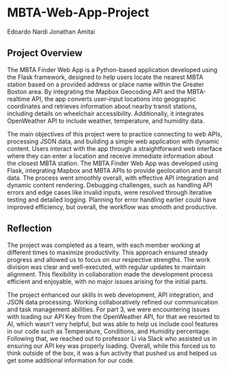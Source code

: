 # MBTA-Web-App-Project
Edoardo Nardi 
Jonathan Amitai


## Project Overview

The MBTA Finder Web App is a Python-based application developed using the Flask framework, designed to help users locate the nearest MBTA station based on a provided address or place name within the Greater Boston area. By integrating the Mapbox Geocoding API and the MBTA-realtime API, the app converts user-input locations into geographic coordinates and retrieves information about nearby transit stations, including details on wheelchair accessibility. Additionally, it integrates OpenWeather API to include weather, temperature, and humidity data.

The main objectives of this project were to practice connecting to web APIs, processing JSON data, and building a simple web application with dynamic content. Users interact with the app through a straightforward web interface where they can enter a location and receive immediate information about the closest MBTA station. The MBTA Finder Web App was developed using Flask, integrating Mapbox and MBTA APIs to provide geolocation and transit data. The process went smoothly overall, with effective API integration and dynamic content rendering. Debugging challenges, such as handling API errors and edge cases like invalid inputs, were resolved through iterative testing and detailed logging. Planning for error handling earlier could have improved efficiency, but overall, the workflow was smooth and productive.

## Reflection
The project was completed as a team, with each member working at different times to maximize productivity. This approach ensured steady progress and allowed us to focus on our respective strengths. The work division was clear and well-executed, with regular updates to maintain alignment. This flexibility in collaboration made the development process efficient and enjoyable, with no major issues arising for the initial parts.

The project enhanced our skills in web development, API integration, and JSON data processing. Working collaboratively refined our communication and task management abilities. For part 3, we were encountering issues with loading our API Key from the OpenWeather API, for that we resorted to AI, which wasn't very helpful, but was able to help us include cool features in our code such as Temperature, Conditions, and Humidity percentage. Following that, we reached out to professor Li via Slack who assisted us in ensuring our API key was properly loading. Overall, while this forced us to think outside of the box, it was a fun activity that pushed us and helped us get some additional information for our code. 